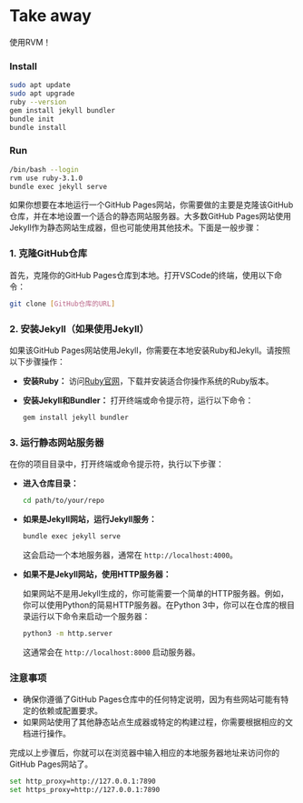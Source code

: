 # Take away
使用RVM！
### Install
```bash
sudo apt update
sudo apt upgrade
ruby --version
gem install jekyll bundler
bundle init
bundle install
```

### Run
```bash
/bin/bash --login
rvm use ruby-3.1.0
bundle exec jekyll serve
```

如果你想要在本地运行一个GitHub Pages网站，你需要做的主要是克隆该GitHub仓库，并在本地设置一个适合的静态网站服务器。大多数GitHub Pages网站使用Jekyll作为静态网站生成器，但也可能使用其他技术。下面是一般步骤：

### 1. 克隆GitHub仓库
首先，克隆你的GitHub Pages仓库到本地。打开VSCode的终端，使用以下命令：

```bash
git clone [GitHub仓库的URL]
```

### 2. 安装Jekyll（如果使用Jekyll）
如果该GitHub Pages网站使用Jekyll，你需要在本地安装Ruby和Jekyll。请按照以下步骤操作：

- **安装Ruby：** 访问[Ruby官网](https://www.ruby-lang.org/)，下载并安装适合你操作系统的Ruby版本。
- **安装Jekyll和Bundler：** 打开终端或命令提示符，运行以下命令：

  ```bash
  gem install jekyll bundler
  ```

### 3. 运行静态网站服务器
在你的项目目录中，打开终端或命令提示符，执行以下步骤：

- **进入仓库目录：**
  
  ```bash
  cd path/to/your/repo
  ```

- **如果是Jekyll网站，运行Jekyll服务：**

  ```bash
  bundle exec jekyll serve
  ```

  这会启动一个本地服务器，通常在 `http://localhost:4000`。

- **如果不是Jekyll网站，使用HTTP服务器：**
  
  如果网站不是用Jekyll生成的，你可能需要一个简单的HTTP服务器。例如，你可以使用Python的简易HTTP服务器。在Python 3中，你可以在仓库的根目录运行以下命令来启动一个服务器：

  ```bash
  python3 -m http.server
  ```

  这通常会在 `http://localhost:8000` 启动服务器。

### 注意事项
- 确保你遵循了GitHub Pages仓库中的任何特定说明，因为有些网站可能有特定的依赖或配置要求。
- 如果网站使用了其他静态站点生成器或特定的构建过程，你需要根据相应的文档进行操作。

完成以上步骤后，你就可以在浏览器中输入相应的本地服务器地址来访问你的GitHub Pages网站了。

```sh
set http_proxy=http://127.0.0.1:7890
set https_proxy=http://127.0.0.1:7890
```
